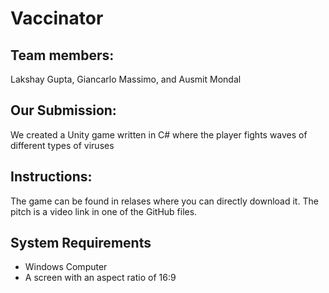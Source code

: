 # Vaccinator
## Team members:
Lakshay Gupta, Giancarlo Massimo, and Ausmit Mondal
## Our Submission:
We created a Unity game written in C# where the player fights waves of different types of viruses
## Instructions:
The game can be found in relases where you can directly download it. The pitch is a video link in one of the GitHub files.
## System Requirements
* Windows Computer
* A screen with an aspect ratio of 16:9
